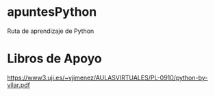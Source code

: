 # apuntesPython
Ruta de aprendizaje de Python

# Libros de Apoyo
https://www3.uji.es/~vjimenez/AULASVIRTUALES/PL-0910/python-by-vilar.pdf